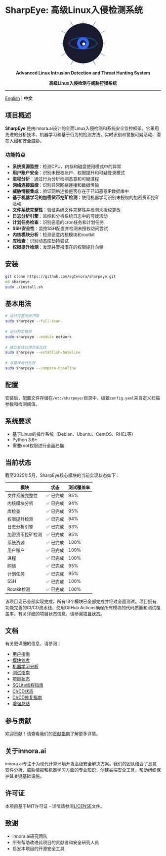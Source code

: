 # SharpEye: 高级Linux入侵检测系统

<div align="center">
<p>
    <img width="140" src="assets/logo.png" alt="SharpEye logo">
</p>
<p>
    <b>Advanced Linux Intrusion Detection and Threat Hunting System</b>
</p>
<p>
    <b>高级Linux入侵检测与威胁狩猎系统</b>
</p>
</div>

---

[English](./README.md) | **中文**

## 项目概述

**SharpEye** 是由innora.ai设计的全面Linux入侵检测和系统安全监控框架。它采用先进的分析技术、机器学习和基于行为的检测方法，实时识别和警报可疑活动、潜在入侵和安全威胁。

### 功能特点

- **系统资源监控**：检测CPU、内存和磁盘使用模式中的异常
- **用户账户安全**：识别未授权账户、权限提升和可疑登录模式
- **进程分析**：通过行为分析检测恶意和可疑进程
- **网络连接监控**：识别异常网络连接和数据传输
- **威胁情报集成**：验证网络连接是否存在于已知恶意IP数据库中
- **基于机器学习的加密货币挖矿检测**：使用机器学习识别未授权的加密货币挖矿活动
- **文件系统完整性**：验证系统文件完整性并检测未授权更改
- **日志分析引擎**：监控和分析系统日志中的可疑活动
- **计划任务检查**：识别恶意的cron任务和计划任务
- **SSH安全性**：监控SSH配置并检测未授权访问尝试
- **内核模块分析**：检测恶意内核模块和rootkit
- **库检查**：识别动态库劫持尝试
- **权限提升检测**：发现并警报潜在的权限提升向量

## 安装

```bash
git clone https://github.com/sgInnora/sharpeye.git
cd sharpeye
sudo ./install.sh
```

## 基本用法

```bash
# 运行完整系统扫描
sudo sharpeye --full-scan

# 运行特定模块
sudo sharpeye --module network

# 建立基线以供将来比较
sudo sharpeye --establish-baseline

# 与基线进行比较
sudo sharpeye --compare-baseline
```

## 配置

安装后，配置文件存储在`/etc/sharpeye/`目录中。编辑`config.yaml`来自定义扫描参数和检测阈值。

## 系统要求

- 基于Linux的操作系统（Debian、Ubuntu、CentOS、RHEL等）
- Python 3.6+
- 需要root权限进行全面扫描

## 当前状态

截至2025年5月，SharpEye核心模块的当前实现状态如下：

| 模块 | 状态 | 测试覆盖率 |
|--------|--------|---------------|
| 文件系统完整性 | ✅ 已完成 | 95% |
| 内核模块分析 | ✅ 已完成 | 94% |
| 库检查 | ✅ 已完成 | 95% |
| 权限提升检测 | ✅ 已完成 | 94% |
| 日志分析引擎 | ✅ 已完成 | 93% |
| 加密货币挖矿检测 | ✅ 已完成 | 95% |
| 系统资源 | ✅ 已完成 | 100% |
| 用户账户 | ✅ 已完成 | 100% |
| 进程 | ✅ 已完成 | 100% |
| 网络 | ✅ 已完成 | 95% |
| 计划任务 | ✅ 已完成 | 95% |
| SSH | ✅ 已完成 | 100% |
| Rootkit检测 | ✅ 已完成 | 100% |

该项目现已全部实现完成，所有13个模块已全部完成并经过全面测试。项目拥有功能完善的CI/CD流水线，使用GitHub Actions确保所有模块的代码质量和测试覆盖率。有关详细的项目状态信息，请参阅[项目状态](docs/PROJECT_STATUS_ZH.md)。

## 文档

有关更详细的信息，请参阅：
- [用户指南](docs/user_guide_zh.md)
- [模块参考](docs/module_reference_zh.md)
- [机器学习分析](docs/machine_learning_analysis_zh.md)
- [测试指南](docs/testing_zh.md)
- [项目状态](docs/PROJECT_STATUS_ZH.md)
- [SQLite线程指南](docs/SQLITE_THREADING_ZH.md)
- [CI/CD状态](docs/CI_CD_STATUS_ZH.md)
- [CI/CD修复指南](docs/CI_CD_FIX_ZH.md)
- [增强总结](docs/ENHANCEMENT_SUMMARY_ZH.md)

## 参与贡献

欢迎贡献！请查看我们的[贡献指南](CONTRIBUTING.md)了解更多详情。

## 关于innora.ai

innora.ai专注于为现代计算环境开发高级安全解决方案。我们的团队结合了恶意软件分析、威胁情报和机器学习方面的专业知识，创建尖端安全工具，帮助组织保护其关键基础设施。

## 许可证

本项目基于MIT许可证 - 详情请参阅[LICENSE](LICENSE)文件。

## 致谢

- innora.ai研究团队
- 所有帮助改进此项目的贡献者和安全研究人员
- 启发本项目的开源安全工具